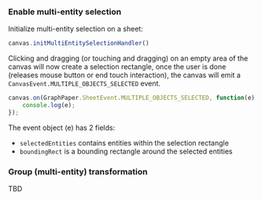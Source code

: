 
### Enable multi-entity selection
Initialize multi-entity selection on a sheet:

```javascript
canvas.initMultiEntitySelectionHandler()
```

Clicking and dragging (or touching and dragging) on an empty area of the canvas will now create a selection rectangle, once the user is done (releases mouse button or end touch interaction), the canvas will emit a `CanvasEvent.MULTIPLE_OBJECTS_SELECTED` event.

```javascript
canvas.on(GraphPaper.SheetEvent.MULTIPLE_OBJECTS_SELECTED, function(e) {
    console.log(e);
});
```

The event object (e) has 2 fields:
- `selectedEntities` contains entities within the selection rectangle
- `boundingRect` is a bounding rectangle around the selected entities

### Group (multi-entity) transformation
TBD
